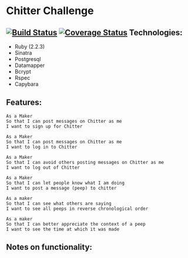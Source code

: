 Chitter Challenge
=================
[![Build Status](https://travis-ci.org/lukecartledge/chitter-challenge.svg?branch=master)](https://travis-ci.org/lukecartledge/chitter-challenge)
[![Coverage Status](https://coveralls.io/repos/github/lukecartledge/chitter-challenge/badge.svg?branch=master)](https://coveralls.io/github/lukecartledge/chitter-challenge?branch=master)
Technologies:
-------
* Ruby (2.2.3)
* Sinatra
* Postgresql
* Datamapper
* Bcrypt
* Rspec
* Capybara

Features:
-------
```
As a Maker
So that I can post messages on Chitter as me
I want to sign up for Chitter

As a Maker
So that I can post messages on Chitter as me
I want to log in to Chitter

As a Maker
So that I can avoid others posting messages on Chitter as me
I want to log out of Chitter

As a Maker
So that I can let people know what I am doing  
I want to post a message (peep) to chitter

As a maker
So that I can see what others are saying  
I want to see all peeps in reverse chronological order

As a maker
So that I can better appreciate the context of a peep
I want to see the time at which it was made
```

Notes on functionality:
------
